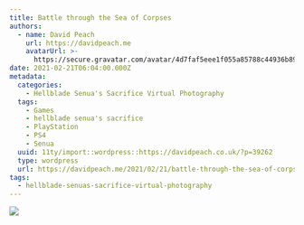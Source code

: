 ```yaml
---
title: Battle through the Sea of Corpses
authors:
  - name: David Peach
    url: https://davidpeach.me
    avatarUrl: >-
      https://secure.gravatar.com/avatar/4d7faf5eee1f055a85788c44936b8995eaab6dfb004e7854ec747ccb272e91ee?s=96&d=mm&r=g
date: 2021-02-21T06:04:00.000Z
metadata:
  categories:
    - Hellblade Senua's Sacrifice Virtual Photography
  tags:
    - Games
    - hellblade senua's sacrifice
    - PlayStation
    - PS4
    - Senua
  uuid: 11ty/import::wordpress::https://davidpeach.co.uk/?p=39262
  type: wordpress
  url: https://davidpeach.me/2021/02/21/battle-through-the-sea-of-corpses/
tags:
  - hellblade-senuas-sacrifice-virtual-photography
---
```

[![](/assets/Battle-through-the-Sea-of-Corp-S8lFKjp5f2AW.jpg)](/assets/Battle-through-the-Sea-of-Corp-S8lFKjp5f2AW.jpg)